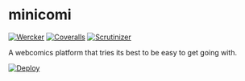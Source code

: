 # minicomi

[![Wercker](https://img.shields.io/wercker/ci/54d644b20b4e214c4d067369.svg)](https://app.wercker.com/#applications/54d644b20b4e214c4d067369)
[![Coveralls](https://img.shields.io/coveralls/grampajoe/minicomi.svg)](https://coveralls.io/r/grampajoe/minicomi)
[![Scrutinizer](https://img.shields.io/scrutinizer/g/grampajoe/minicomi.svg)](https://scrutinizer-ci.com/g/grampajoe/minicomi/)

A webcomics platform that tries its best to be easy to get going with.

[![Deploy](https://www.herokucdn.com/deploy/button.png)](https://heroku.com/deploy?template=https://github.com/grampajoe/minicomi)
